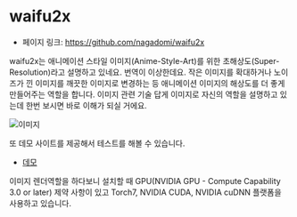 # waifu2x
 - 페이지 링크: https://github.com/nagadomi/waifu2x

waifu2x는 애니메이션 스타일 이미지(Anime-Style-Art)를 위한 초해상도(Super-Resolution)라고 설명하고 있네요.
번역이 이상한데요. 작은 이미지를 확대하거나 노이즈가 낀 이미지를 깨끗한 이미지로 변경하는 등 애니메이션 이미지의 해상도를 더 좋게 만들어주는 역할을 합니다. 이미지 관련 기술 답게 이미지로 자신의 역할을 설명하고 있는데 한번 보시면 바로 이해가 되실 거에요.

![이미지](https://raw.githubusercontent.com/nagadomi/waifu2x/master/images/slide.png)

또 데모 사이트를 제공해서 테스트를 해볼 수 있습니다.
 * [데모](http://waifu2x.udp.jp/)
 
이미지 렌더역할을 하다보니 설치할 때 GPU(NVIDIA GPU - Compute Capability 3.0 or later) 제약 사항이 있고 Torch7, NVIDIA CUDA, NVIDIA cuDNN 플랫폼을 사용하고 있습니다.
 